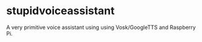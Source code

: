 # stupidvoiceassistant
A very primitive voice assistant using using Vosk/GoogleTTS and Raspberry Pi.

